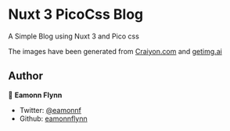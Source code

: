 # Nuxt 3 PicoCss Blog
A Simple Blog using Nuxt 3 and Pico css

The images have been generated from [Craiyon.com](https://www.craiyon.com/) and [getimg.ai](https://getimg.ai/)


## Author

👤 **Eamonn Flynn**

- Twitter: [@eamonnf](https://twitter.com/eamonnf)
- Github: [eamonnflynn](https://github.com//eamonnflynn)